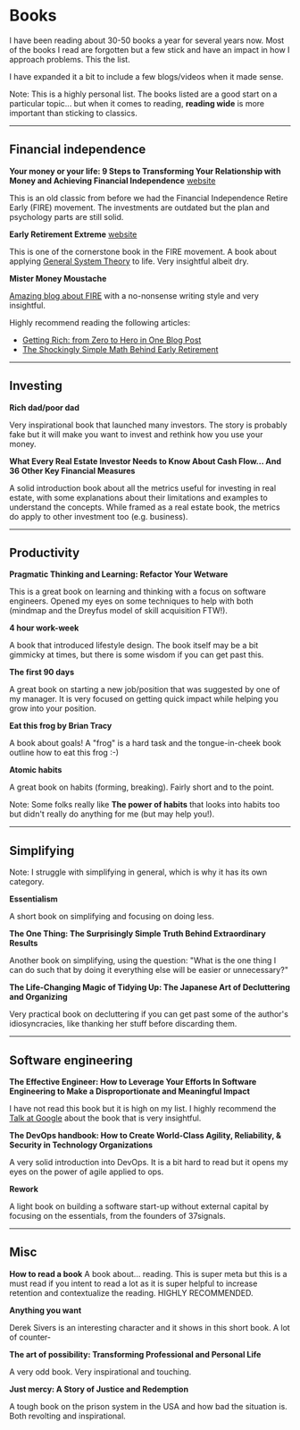 # Books

I have been reading about 30-50 books a year for several years now. Most of the books I read are forgotten but a few stick and have an impact in how I approach problems. This the list.

I have expanded it a bit to include a few blogs/videos when it made sense.

Note: This is a highly personal list. The books listed are a good start on a particular topic... but when it comes to reading, **reading wide** is more important than sticking to classics.

<hr />

## Financial independence

**Your money or your life: 9 Steps to Transforming Your Relationship with Money and Achieving Financial Independence** [website](https://yourmoneyoryourlife.com/book/)

This is an old classic from before we had the Financial Independence Retire Early (FIRE) movement. The investments are outdated but the plan and psychology parts are still solid.

**Early Retirement Extreme** [website](https://earlyretirementextreme.com/)

This is one of the cornerstone book in the FIRE movement. A book about applying [General System Theory](https://en.wikipedia.org/wiki/Systems_theory) to life. Very insightful albeit dry.

**Mister Money Moustache**

[Amazing blog about FIRE](https://www.mrmoneymustache.com/) with a no-nonsense writing style and very insightful.

Highly recommend reading the following articles:

* [Getting Rich: from Zero to Hero in One Blog Post](https://www.mrmoneymustache.com/2013/02/22/getting-rich-from-zero-to-hero-in-one-blog-post/)
* [The Shockingly Simple Math Behind Early Retirement](https://www.mrmoneymustache.com/2012/01/13/the-shockingly-simple-math-behind-early-retirement/)

<hr />

## Investing

**Rich dad/poor dad**

Very inspirational book that launched many investors. The story is probably fake but it will make you want to invest and rethink how you use your money.

**What Every Real Estate Investor Needs to Know About Cash Flow... And 36 Other Key Financial Measures**

A solid introduction book about all the metrics useful for investing in real estate, with some explanations about their limitations and examples to understand the concepts. While framed as a real estate book, the metrics do apply to other investment too (e.g. business).

<hr />

## Productivity

**Pragmatic Thinking and Learning: Refactor Your Wetware**

This is a great book on learning and thinking with a focus on software engineers. Opened my eyes on some techniques to help with both (mindmap and the Dreyfus model of skill acquisition FTW!).

**4 hour work-week**

A book that introduced lifestyle design. The book itself may be a bit gimmicky at times, but there is some wisdom if you can get past this.

**The first 90 days**

A great book on starting a new job/position that was suggested by one of my manager. It is very focused on getting quick impact while helping you grow into your position.

**Eat this frog by Brian Tracy**

A book about goals! A "frog" is a hard task and the tongue-in-cheek book outline how to eat this frog :-)

**Atomic habits**

A great book on habits (forming, breaking). Fairly short and to the point.

Note: Some folks really like **The power of habits** that looks into habits too but didn't really do anything for me (but may help you!).

<hr />

## Simplifying

Note: I struggle with simplifying in general, which is why it has its own category.

**Essentialism**

A short book on simplifying and focusing on doing less.

**The One Thing: The Surprisingly Simple Truth Behind Extraordinary Results**

Another book on simplifying, using the question: "What is the one thing I can do such that by doing it everything else will be easier or unnecessary?"

**The Life-Changing Magic of Tidying Up: The Japanese Art of Decluttering and Organizing**

Very practical book on decluttering if you can get past some of the author's idiosyncracies, like thanking her stuff before discarding them.

<hr />

## Software engineering

**The Effective Engineer: How to Leverage Your Efforts In Software Engineering to Make a Disproportionate and Meaningful Impact**

I have not read this book but it is high on my list. I highly recommend the [Talk at Google](https://www.youtube.com/watch?v=BnIz7H5ruy0) about the book that is very insightful.

**The DevOps handbook: How to Create World-Class Agility, Reliability, & Security in Technology Organizations**

A very solid introduction into DevOps. It is a bit hard to read but it opens my eyes on the power of agile applied to ops.

**Rework**

A light book on building a software start-up without external capital by focusing on the essentials, from the founders of 37signals.

<hr />

## Misc

**How to read a book**
A book about... reading. This is super meta but this is a must read if you intent to read a lot as it is super helpful to increase retention and contextualize the reading. HIGHLY RECOMMENDED.

**Anything you want**

Derek Sivers is an interesting character and it shows in this short book. A lot of counter-

**The art of possibility: Transforming Professional and Personal Life**

A very odd book. Very inspirational and touching.

**Just mercy: A Story of Justice and Redemption**

A tough book on the prison system in the USA and how bad the situation is. Both revolting and inspirational.
